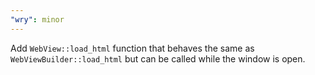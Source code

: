 ```yaml
---
"wry": minor
---
```


Add `WebView::load_html` function that behaves the same as `WebViewBuilder::load_html` but can be called while the window is open.
